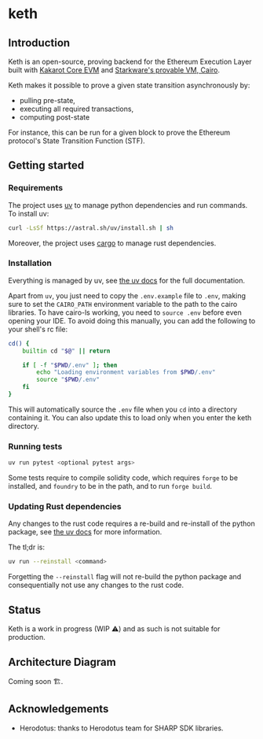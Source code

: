 # keth

## Introduction

Keth is an open-source, proving backend for the Ethereum Execution Layer built
with [Kakarot Core EVM](https://github.com/kkrt-labs/kakarot) and
[Starkware's provable VM, Cairo](https://book.cairo-lang.org/).

Keth makes it possible to prove a given state transition asynchronously by:

- pulling pre-state,
- executing all required transactions,
- computing post-state

For instance, this can be run for a given block to prove the Ethereum protocol's
State Transition Function (STF).

## Getting started

### Requirements

The project uses [uv](https://github.com/astral-sh/uv) to manage python
dependencies and run commands. To install uv:

```bash
curl -LsSf https://astral.sh/uv/install.sh | sh
```

Moreover, the project uses [cargo](https://github.com/rust-lang/cargo) to manage rust
dependencies.

### Installation

Everything is managed by uv, see [the uv docs](https://docs.astral.sh/uv/) for
the full documentation.

Apart from `uv`, you just need to copy the `.env.example` file to `.env`, making
sure to set the `CAIRO_PATH` environment variable to the path to the cairo
libraries. To have cairo-ls working, you need to `source .env` before even
opening your IDE. To avoid doing this manually, you can add the following to
your shell's rc file:

```bash
cd() {
    builtin cd "$@" || return

    if [ -f "$PWD/.env" ]; then
        echo "Loading environment variables from $PWD/.env"
        source "$PWD/.env"
    fi
}
```

This will automatically source the `.env` file when you `cd` into a directory
containing it. You can also update this to load only when you enter the keth
directory.

### Running tests

```bash
uv run pytest <optional pytest args>
```

Some tests require to compile solidity code, which requires `forge` to be
installed, and `foundry` to be in the path, and to run `forge build`.

### Updating Rust dependencies

Any changes to the rust code requires a re-build and re-install of the python
package, see
[the uv docs](https://docs.astral.sh/uv/concepts/projects/init/#projects-with-extension-modules)
for more information.

The tl;dr is:

```bash
uv run --reinstall <command>
```

Forgetting the `--reinstall` flag will not re-build the python package and
consequentially not use any changes to the rust code.

## Status

Keth is a work in progress (WIP ⚠️) and as such is not suitable for production.

## Architecture Diagram

Coming soon 🏗️.

## Acknowledgements

- Herodotus: thanks to Herodotus team for SHARP SDK libraries.
